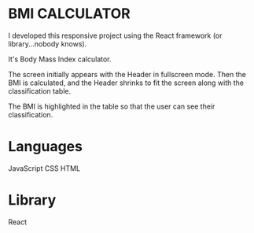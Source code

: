 # BMI CALCULATOR

I developed this responsive project using the React framework (or library...nobody knows). 

It's Body Mass Index calculator. 

The screen initially appears with the Header in fullscreen mode.
Then the BMI is calculated, and the Header shrinks to fit the screen along with the classification table. 

The BMI is highlighted in the table so that the user can see their classification.



# Languages
JavaScript
CSS
HTML

# Library
React

